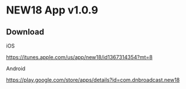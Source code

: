 # NEW18 App v1.0.9

## Download

iOS

https://itunes.apple.com/us/app/new18/id1367314354?mt=8

Android

https://play.google.com/store/apps/details?id=com.dnbroadcast.new18
